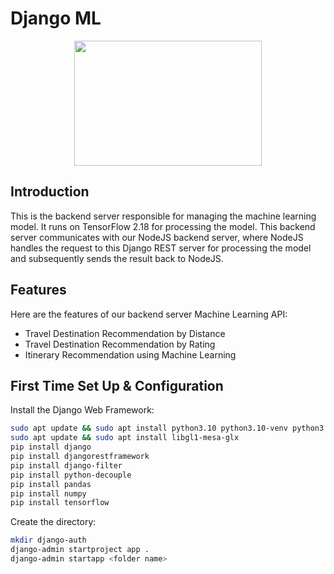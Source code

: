# Django ML

<p align="center">
  <img src="https://1000logos.net/wp-content/uploads/2020/08/Django-Logo.png" width="300" height="200" />
</p>

## Introduction

This is the backend server responsible for managing the machine learning model. It runs on TensorFlow 2.18 for processing the model. This backend server communicates with our NodeJS backend server, where NodeJS handles the request to this Django REST server for processing the model and subsequently sends the result back to NodeJS.

## Features

Here are the features of our backend server Machine Learning API:
- Travel Destination Recommendation by Distance
- Travel Destination Recommendation by Rating
- Itinerary Recommendation using Machine Learning

## First Time Set Up & Configuration

Install the Django Web Framework:

```bash
sudo apt update && sudo apt install python3.10 python3.10-venv python3.10-dev
sudo apt update && sudo apt install libgl1-mesa-glx
pip install django
pip install djangorestframework   
pip install django-filter
pip install python-decouple
pip install pandas
pip install numpy
pip install tensorflow
```

Create the directory:

```bash
mkdir django-auth
django-admin startproject app .
django-admin startapp <folder name>

```